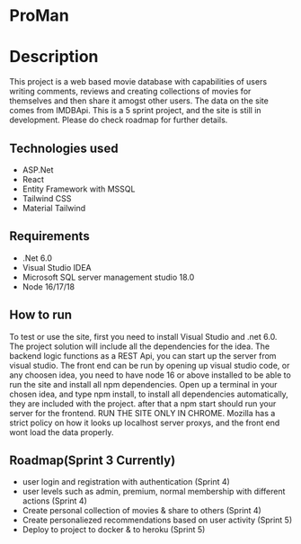 # ProMan

# Description

This project is a web based movie database with capabilities of users writing comments, reviews and creating collections of movies for themselves and then share it amogst other users. The data on the site comes from IMDBApi. This is a 5 sprint project, and the site is still in development. Please do check roadmap for further details.

## Technologies used 

- ASP.Net
- React
- Entity Framework with MSSQL
- Tailwind CSS
- Material Tailwind

## Requirements

- .Net 6.0
- Visual Studio IDEA
- Microsoft SQL server management studio 18.0
- Node 16/17/18


## How to run

To test or use the site, first you need to install Visual Studio and .net 6.0. The project solution will include all the dependencies for the idea. The backend logic functions as a REST Api, you can start up the server from visual studio. The front end can be run by opening up visual studio code, or any choosen idea, you need to have node 16 or above installed to be able to run the site and install all npm dependencies. Open up a terminal in your chosen idea, and type npm install, to install all dependencies automatically, they are included with the project. after that a npm start should run your server for the frontend. RUN THE SITE ONLY IN CHROME. Mozilla has a strict policy on how it looks up localhost server proxys, and the front end wont load the data properly.

## Roadmap(Sprint 3 Currently)

- user login and registration with authentication (Sprint 4)
- user levels such as admin, premium, normal membership with different actions (Sprint 4)
- Create personal collection of movies & share to others (Sprint 4)
- Create personaliezed recommendations based on user activity (Sprint 5)
- Deploy to project to docker & to heroku (Sprint 5)